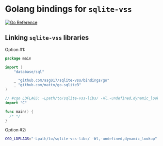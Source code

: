 # Golang bindings for `sqlite-vss`

[![Go Reference](https://pkg.go.dev/badge/github.com/asg017/sqlite-vss/bindings/go.svg)](https://pkg.go.dev/github.com/asg017/sqlite-vss/bindings/go)

## Linking `sqlite-vss` libraries

Option #1:

```go
package main

import (
	"database/sql"

	_ "github.com/asg017/sqlite-vss/bindings/go"
	_ "github.com/mattn/go-sqlite3"
)

// #cgo LDFLAGS: -Lpath/to/sqlite-vss-libs/ -Wl,-undefined,dynamic_lookup
import "C"

func main() {
  /* */
}

```

Option #2:

```bash
CGO_LDFLAGS="-Lpath/to/sqlite-vss-libs/ -Wl,-undefined,dynamic_lookup" go build .
```
